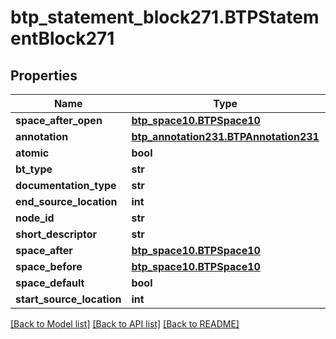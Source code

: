 # btp_statement_block271.BTPStatementBlock271

## Properties
Name | Type | Description | Notes
------------ | ------------- | ------------- | -------------
**space_after_open** | [**btp_space10.BTPSpace10**](BTPSpace10.md) |  | [optional] 
**annotation** | [**btp_annotation231.BTPAnnotation231**](BTPAnnotation231.md) |  | [optional] 
**atomic** | **bool** |  | [optional] 
**bt_type** | **str** |  | [optional] 
**documentation_type** | **str** |  | [optional] 
**end_source_location** | **int** |  | [optional] 
**node_id** | **str** |  | [optional] 
**short_descriptor** | **str** |  | [optional] 
**space_after** | [**btp_space10.BTPSpace10**](BTPSpace10.md) |  | [optional] 
**space_before** | [**btp_space10.BTPSpace10**](BTPSpace10.md) |  | [optional] 
**space_default** | **bool** |  | [optional] 
**start_source_location** | **int** |  | [optional] 

[[Back to Model list]](../README.md#documentation-for-models) [[Back to API list]](../README.md#documentation-for-api-endpoints) [[Back to README]](../README.md)


